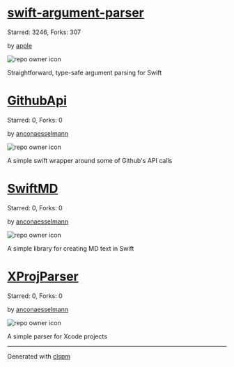 # [swift-argument-parser](https://github.com/apple/swift-argument-parser)

Starred: 3246, Forks: 307

by [apple](https://github.com/apple)

![repo owner icon](https://avatars.githubusercontent.com/u/10639145?v=4)

Straightforward, type-safe argument parsing for Swift

# [GithubApi](https://github.com/anconaesselmann/GithubApi)

Starred: 0, Forks: 0

by [anconaesselmann](https://github.com/anconaesselmann)

![repo owner icon](https://avatars.githubusercontent.com/u/5387946?v=4)

A simple swift wrapper around some of Github's API calls

# [SwiftMD](https://github.com/anconaesselmann/SwiftMD)

Starred: 0, Forks: 0

by [anconaesselmann](https://github.com/anconaesselmann)

![repo owner icon](https://avatars.githubusercontent.com/u/5387946?v=4)

A simple library for creating MD text in Swift

# [XProjParser](https://github.com/anconaesselmann/XProjParser)

Starred: 0, Forks: 0

by [anconaesselmann](https://github.com/anconaesselmann)

![repo owner icon](https://avatars.githubusercontent.com/u/5387946?v=4)

A simple parser for Xcode projects

---

Generated with [clspm](https://github.com/anconaesselmann/CLSPM)
